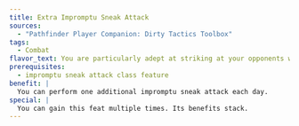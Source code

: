 ```yaml
---
title: Extra Impromptu Sneak Attack
sources:
  - "Pathfinder Player Companion: Dirty Tactics Toolbox"
tags:
  - Combat
flavor_text: You are particularly adept at striking at your opponents who are unaware of your presence.
prerequisites:
  - impromptu sneak attack class feature
benefit: |
  You can perform one additional impromptu sneak attack each day.
special: |
  You can gain this feat multiple times. Its benefits stack.
---
```

